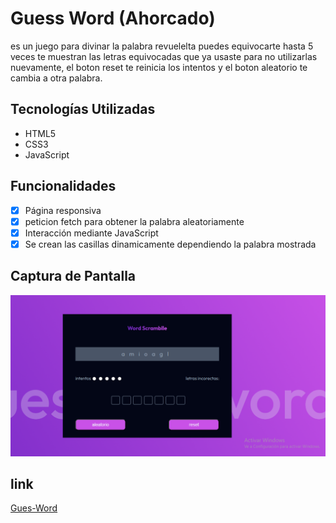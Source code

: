 # Guess Word (Ahorcado)

es un juego para divinar la palabra revuelelta  puedes equivocarte hasta 5 veces te muestran las letras equivocadas que ya usaste para no utilizarlas nuevamente, 
el boton reset te reinicia los intentos y el boton aleatorio te cambia a otra palabra.

## Tecnologías Utilizadas
- HTML5
- CSS3
- JavaScript

## Funcionalidades
- [x] Página responsiva
- [x] peticion fetch para obtener la palabra aleatoriamente
- [x] Interacción mediante JavaScript
- [X] Se crean las casillas dinamicamente dependiendo la palabra mostrada 

## Captura de Pantalla
![Captura del proyecto](assets/captura.png)

## link 
[Gues-Word](https://guess-word-github-io.vercel.app/ "Title")
